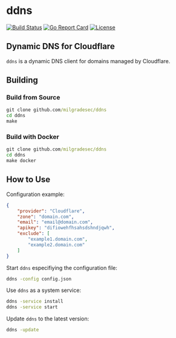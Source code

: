 # ddns

[![Build Status](https://img.shields.io/travis/milgradesec/ddns/master.svg?label=build)](https://travis-ci.org/milgradesec/ddns)
[![Go Report Card](https://goreportcard.com/badge/milgradesec/ddns)](https://goreportcard.com/badge/github.com/milgradesec/ddns)
[![License](https://img.shields.io/badge/License-Apache%202.0-blue.svg)](https://github.com/milgradesec/ddns/blob/master/LICENSE)

## Dynamic DNS for Cloudflare

`ddns` is a dynamic DNS client for domains managed by Cloudflare.

## Building

### Build from Source

~~~ cmd
git clone github.com/milgradesec/ddns
cd ddns
make
~~~

### Build with Docker

~~~ cmd
git clone github.com/milgradesec/ddns
cd ddns
make docker
~~~

## How to Use

Configuration example:

~~~ json
{
    "provider": "Cloudflare",
    "zone": "domain.com",
    "email": "email@domain.com",
    "apikey": "difiowehfhsahsdshndjqwh",
    "exclude": [
        "example1.domain.com",
        "example2.domain.com"
    ]
}
~~~

Start `ddns` especifiying the configuration file:

~~~ cmd
ddns -config config.json
~~~

Use `ddns` as a system service:

~~~ cmd
ddns -service install
ddns -service start
~~~

Update `ddns` to the latest version:

~~~ cmd
ddns -update
~~~
